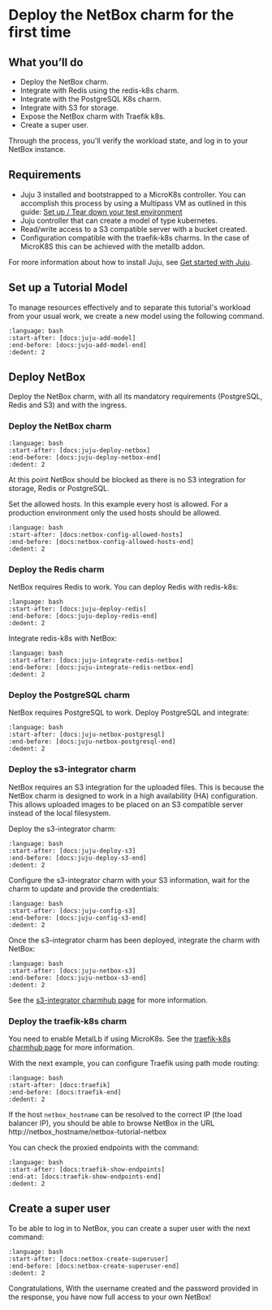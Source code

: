 <!-- This tutorial should be updated in the src-docs directory. -->

# Deploy the NetBox charm for the first time


## What you’ll do
- Deploy the NetBox charm.
- Integrate with Redis using the redis-k8s charm.
- Integrate with the PostgreSQL K8s charm.
- Integrate with S3 for storage.
- Expose the NetBox charm with Traefik k8s.
- Create a super user.

Through the process, you'll verify the workload state, and log in to
your NetBox instance.

## Requirements
- Juju 3 installed and bootstrapped to a MicroK8s controller. You can accomplish this process by using a Multipass VM as outlined in this guide: [Set up / Tear down your test environment](https://juju.is/docs/juju/set-up--tear-down-your-test-environment)
- Juju controller that can create a model of type kubernetes.
- Read/write access to a S3 compatible server with a bucket created.
- Configuration compatible with the traefik-k8s charms. In the case of MicroK8S this can be achieved with the metallb addon.

For more information about how to install Juju, see [Get started with Juju](https://juju.is/docs/olm/get-started-with-juju).


## Set up a Tutorial Model

To manage resources effectively and to separate this tutorial's workload from
your usual work, we create a new model using the following command.

```{literalinclude} code/getting-started/task.yaml
:language: bash
:start-after: [docs:juju-add-model]
:end-before: [docs:juju-add-model-end]
:dedent: 2
```

## Deploy NetBox

Deploy the NetBox charm, with all its mandatory requirements (PostgreSQL, Redis and S3)
and with the ingress.

### Deploy the NetBox charm

```{literalinclude} code/getting-started/task.yaml
:language: bash
:start-after: [docs:juju-deploy-netbox]
:end-before: [docs:juju-deploy-netbox-end]
:dedent: 2
```

At this point NetBox should be blocked as there is no S3 integration for
storage, Redis or PostgreSQL.

Set the allowed hosts. In this example every host is allowed. For a production environment
only the used hosts should be allowed.


```{literalinclude} code/getting-started/task.yaml
:language: bash
:start-after: [docs:netbox-config-allowed-hosts]
:end-before: [docs:netbox-config-allowed-hosts-end]
:dedent: 2
```

### Deploy the Redis charm

NetBox requires Redis to work. You can deploy Redis with redis-k8s:
```{literalinclude} code/getting-started/task.yaml
:language: bash
:start-after: [docs:juju-deploy-redis]
:end-before: [docs:juju-deploy-redis-end]
:dedent: 2
```

Integrate redis-k8s with NetBox:
```{literalinclude} code/getting-started/task.yaml
:language: bash
:start-after: [docs:juju-integrate-redis-netbox]
:end-before: [docs:juju-integrate-redis-netbox-end]
:dedent: 2
```

### Deploy the PostgreSQL charm

NetBox requires PostgreSQL to work. Deploy PostgreSQL and integrate:
```{literalinclude} code/getting-started/task.yaml
:language: bash
:start-after: [docs:juju-netbox-postgresql]
:end-before: [docs:juju-netbox-postgresql-end]
:dedent: 2
```

### Deploy the s3-integrator charm

NetBox requires an S3 integration for the uploaded files. This is because
the NetBox charm is designed to work in a high availability (HA) configuration.
This allows uploaded images to be placed on an S3 compatible server instead of
the local filesystem.

Deploy the s3-integrator charm:
```{literalinclude} code/getting-started/task.yaml
:language: bash
:start-after: [docs:juju-deploy-s3]
:end-before: [docs:juju-deploy-s3-end]
:dedent: 2
```

Configure the s3-integrator charm with your S3 information, wait for the charm to update and provide the credentials:
```{literalinclude} code/getting-started/task.yaml
:language: bash
:start-after: [docs:juju-config-s3]
:end-before: [docs:juju-config-s3-end]
:dedent: 2
```

Once the s3-integrator charm has been deployed, integrate the charm with NetBox:
```{literalinclude} code/getting-started/task.yaml
:language: bash
:start-after: [docs:juju-netbox-s3]
:end-before: [docs:juju-netbox-s3-end]
:dedent: 2
```

See the [s3-integrator charmhub page](https://charmhub.io/s3-integrator) for more information.

### Deploy the traefik-k8s charm

You need to enable MetalLb if using MicroK8s. See the [traefik-k8s charmhub page](https://charmhub.io/traefik-k8s) for more information.

With the next example, you can configure Traefik using path mode routing:
```{literalinclude} code/getting-started/task.yaml
:language: bash
:start-after: [docs:traefik]
:end-before: [docs:traefik-end]
:dedent: 2
```

If the host `netbox_hostname` can be resolved to the correct IP (the load balancer IP),
you should be able to browse NetBox in the URL http://netbox_hostname/netbox-tutorial-netbox

You can check the proxied endpoints with the command:
```{literalinclude} code/getting-started/task.yaml
:language: bash
:start-after: [docs:traefik-show-endpoints]
:end-at: [docs:traefik-show-endpoints-end]
:dedent: 2
```

## Create a super user
To be able to log in to NetBox, you can create a super user with the next command:
```{literalinclude} code/getting-started/task.yaml
:language: bash
:start-after: [docs:netbox-create-superuser]
:end-before: [docs:netbox-create-superuser-end]
:dedent: 2
```

Congratulations, With the username created and the password provided in the response, 
you have now full access to your own NetBox!

